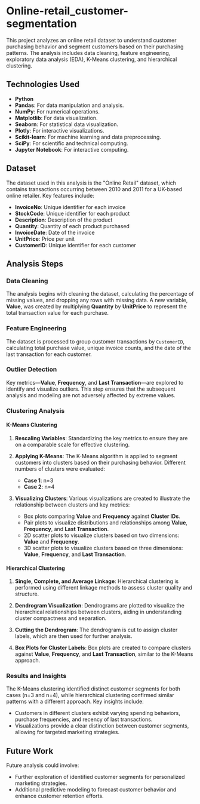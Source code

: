 # Online-retail_customer-segmentation


This project analyzes an online retail dataset to understand customer purchasing behavior and segment customers based on their purchasing patterns. The analysis includes data cleaning, feature engineering, exploratory data analysis (EDA), K-Means clustering, and hierarchical clustering.

## Technologies Used

- **Python**
- **Pandas**: For data manipulation and analysis.
- **NumPy**: For numerical operations.
- **Matplotlib**: For data visualization.
- **Seaborn**: For statistical data visualization.
- **Plotly**: For interactive visualizations.
- **Scikit-learn**: For machine learning and data preprocessing.
- **SciPy**: For scientific and technical computing.
- **Jupyter Notebook**: For interactive computing.

## Dataset

The dataset used in this analysis is the "Online Retail" dataset, which contains transactions occurring between 2010 and 2011 for a UK-based online retailer. Key features include:

- **InvoiceNo**: Unique identifier for each invoice
- **StockCode**: Unique identifier for each product
- **Description**: Description of the product
- **Quantity**: Quantity of each product purchased
- **InvoiceDate**: Date of the invoice
- **UnitPrice**: Price per unit
- **CustomerID**: Unique identifier for each customer

## Analysis Steps

### Data Cleaning

The analysis begins with cleaning the dataset, calculating the percentage of missing values, and dropping any rows with missing data. A new variable, **Value**, was created by multiplying **Quantity** by **UnitPrice** to represent the total transaction value for each purchase.

### Feature Engineering

The dataset is processed to group customer transactions by `CustomerID`, calculating total purchase value, unique invoice counts, and the date of the last transaction for each customer.

### Outlier Detection

Key metrics—**Value**, **Frequency**, and **Last Transaction**—are explored to identify and visualize outliers. This step ensures that the subsequent analysis and modeling are not adversely affected by extreme values.

### Clustering Analysis

#### K-Means Clustering

1. **Rescaling Variables**: Standardizing the key metrics to ensure they are on a comparable scale for effective clustering.

2. **Applying K-Means**: The K-Means algorithm is applied to segment customers into clusters based on their purchasing behavior. Different numbers of clusters were evaluated:
   - **Case 1**: n=3
   - **Case 2**: n=4

3. **Visualizing Clusters**: Various visualizations are created to illustrate the relationship between clusters and key metrics:
   - Box plots comparing **Value** and **Frequency** against **Cluster IDs**.
   - Pair plots to visualize distributions and relationships among **Value**, **Frequency**, and **Last Transaction**.
   - 2D scatter plots to visualize clusters based on two dimensions: **Value** and **Frequency**.
   - 3D scatter plots to visualize clusters based on three dimensions: **Value**, **Frequency**, and **Last Transaction**.

#### Hierarchical Clustering

1. **Single, Complete, and Average Linkage**: Hierarchical clustering is performed using different linkage methods to assess cluster quality and structure.

2. **Dendrogram Visualization**: Dendrograms are plotted to visualize the hierarchical relationships between clusters, aiding in understanding cluster compactness and separation.

3. **Cutting the Dendrogram**: The dendrogram is cut to assign cluster labels, which are then used for further analysis.

4. **Box Plots for Cluster Labels**: Box plots are created to compare clusters against **Value**, **Frequency**, and **Last Transaction**, similar to the K-Means approach.

### Results and Insights

The K-Means clustering identified distinct customer segments for both cases (n=3 and n=4), while hierarchical clustering confirmed similar patterns with a different approach. Key insights include:
- Customers in different clusters exhibit varying spending behaviors, purchase frequencies, and recency of last transactions.
- Visualizations provide a clear distinction between customer segments, allowing for targeted marketing strategies.

## Future Work

Future analysis could involve:
- Further exploration of identified customer segments for personalized marketing strategies.
- Additional predictive modeling to forecast customer behavior and enhance customer retention efforts.
